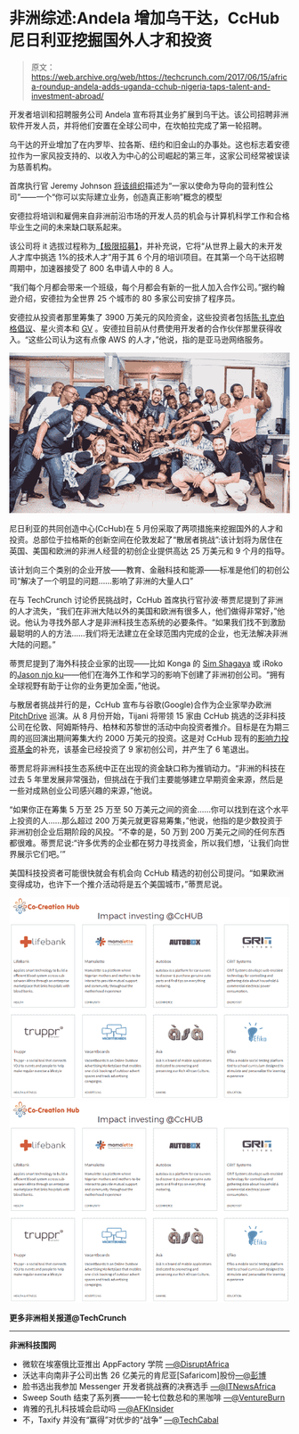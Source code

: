 # 非洲综述:Andela 增加乌干达，CcHub 尼日利亚挖掘国外人才和投资

> 原文：<https://web.archive.org/web/https://techcrunch.com/2017/06/15/africa-roundup-andela-adds-uganda-cchub-nigeria-taps-talent-and-investment-abroad/>

开发者培训和招聘服务公司 Andela 宣布将其业务扩展到乌干达。该公司招聘非洲软件开发人员，并将他们安置在全球公司中，在坎帕拉完成了第一轮招聘。

乌干达的开业增加了在内罗毕、拉各斯、纽约和旧金山的办事处。这也标志着安德拉作为一家风投支持的、以收入为中心的公司崛起的第三年，这家公司经常被误读为慈善机构。

首席执行官 Jeremy Johnson [将该组织](https://web.archive.org/web/20230327064553/https://techcrunch.com/2017/05/30/african-andela-marks-year-three-with-uganda-expansion/)描述为“一家以使命为导向的营利性公司”――一个“你可以实际建立业务，创造真正影响”概念的模型

安德拉将培训和雇佣来自非洲前沿市场的开发人员的机会与计算机科学工作和合格毕业生之间的未来缺口联系起来。

该公司将 it 选拔过程称为[【极限招募】](https://web.archive.org/web/20230327064553/https://andela.com/what-we-do)，并补充说，它将“从世界上最大的未开发人才库中挑选 1%的技术人才”用于其 6 个月的培训项目。在其第一个乌干达招聘周期中，加速器接受了 800 名申请人中的 8 人。

“我们每个月都会带来一个班级，每个月都会有新的一批人加入合作公司。”据约翰逊介绍，安德拉为全世界 25 个城市的 80 多家公司安排了程序员。

安德拉从投资者那里筹集了 3900 万美元的风险资金，这些投资者包括[陈·扎克伯格倡议](https://web.archive.org/web/20230327064553/https://chanzuckerberg.com/)、星火资本和 [GV](https://web.archive.org/web/20230327064553/https://www.crunchbase.com/organization/google-ventures) 。安德拉目前从付费使用开发者的合作伙伴那里获得收入。“这些公司认为这有点像 AWS 的人才，”他说，指的是亚马逊网络服务。

![](img/f64ae4519803721570f1804b6bde9cd7.png)

尼日利亚的共同创造中心(CcHub)在 5 月份采取了两项措施来挖掘国外的人才和投资。总部位于拉格斯的创新空间在伦敦发起了“散居者挑战”:该计划将为居住在英国、美国和欧洲的非洲人经营的初创企业提供高达 25 万美元和 9 个月的指导。

该计划向三个类别的企业开放——教育、金融科技和能源——标准是他们的初创公司“解决了一个明显的问题……影响了非洲的大量人口”

在与 TechCrunch 讨论侨民挑战时，CcHub 首席执行官孙波·蒂贾尼提到了非洲的人才流失，“我们在非洲大陆以外的美国和欧洲有很多人，他们做得非常好，”他说。他认为寻找外部人才是非洲科技生态系统的必要条件。“如果我们找不到激励最聪明的人的方法……我们将无法建立在全球范围内完成的企业，也无法解决非洲大陆的问题。”

蒂贾尼提到了海外科技企业家的出现——比如 Konga 的 [Sim Shagaya](https://web.archive.org/web/20230327064553/https://www.linkedin.com/in/simdul?ppe=1) 或 iRoko 的[Jason njo ku](https://web.archive.org/web/20230327064553/https://www.crunchbase.com/person/jason-njoku)——他们在海外工作和学习的影响下创建了非洲初创公司。“拥有全球视野有助于让你的业务更加全面，”他说。

与散居者挑战并行的是，CcHub 宣布与谷歌(Google)合作为企业家举办欧洲 [PitchDrive](https://web.archive.org/web/20230327064553/http://pitchdrive.xyz/) 巡演。从 8 月份开始，Tijani 将带领 15 家由 CcHub 挑选的泛非科技公司在伦敦、阿姆斯特丹、柏林和苏黎世的活动中向投资者推介。目标是在为期三周的巡回演出期间筹集大约 2000 万美元的投资。这是对 CcHub 现有的[影响力投资基金](https://web.archive.org/web/20230327064553/http://cchubnigeria.com/impact/)的补充，该基金已经投资了 9 家初创公司，并产生了 6 笔退出。

蒂贾尼将非洲科技生态系统中正在出现的资金缺口称为推销动力。“非洲的科技在过去 5 年里发展非常强劲，但挑战在于我们主要能够建立早期资金来源，然后是一些对成熟创业公司感兴趣的来源，”他说。

“如果你正在筹集 5 万至 25 万至 50 万美元之间的资金……你可以找到在这个水平上投资的人……那么超过 200 万美元就更容易筹集，”他说，他指的是少数投资于非洲初创企业后期阶段的风投。“不幸的是，50 万到 200 万美元之间的任何东西都很难。蒂贾尼说:“许多优秀的企业都在努力寻找资金，所以我们想，‘让我们向世界展示它们吧。’”

美国科技投资者可能很快就会有机会向 CcHub 精选的初创公司提问。“如果欧洲变得成功，也许下一个推介活动将是五个美国城市，”蒂贾尼说。

**![](img/9ec85c8ce5cb4a242f00eb31bf14bdad.png)![](img/531cf4b1c20d3f0d6cd9de4e588c40c4.png)**

**更多非洲相关报道@TechCrunch**

* * *

**非洲科技围网**

*   微软在埃塞俄比亚推出 AppFactory 学院 [―@DisruptAfrica](https://web.archive.org/web/20230327064553/http://disrupt-africa.com/2017/05/microsoft-launches-appfactory-academy-in-ethiopia/)
*   沃达丰向南非子公司出售 26 亿美元的肯尼亚[Safaricom]股份[―@彭博](https://web.archive.org/web/20230327064553/https://www.bloomberg.com/news/articles/2017-05-14/vodafone-south-africa-said-to-buy-2-8-billion-safaricom-stake)
*   脸书选出我参加 Messenger 开发者挑战赛的决赛选手 [―@ITNewsAfrica](https://web.archive.org/web/20230327064553/http://www.itnewsafrica.com/2017/05/facebook-selects-mea-finalists-for-messenger-developer-challenge/)
*   Sweep South 结束了系列赛——一轮七位数总和的黑咖啡 [―@VentureBurn](https://web.archive.org/web/20230327064553/http://ventureburn.com/2017/05/sweep-south-concludes-series-involving-top-sa-musician/)
*   肯雅的孔扎科技城会启动吗 [―@AFKInsider](https://web.archive.org/web/20230327064553/http://afkinsider.com/139462/will-kenyas-konza-techno-city-ever-get-off-the-ground/)
*   不，Taxify 并没有“赢得”对优步的“战争” [―@TechCabal](https://web.archive.org/web/20230327064553/http://techcabal.com/2017/05/10/taxify-uber-what-war/)